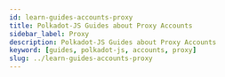 ```yaml
---
id: learn-guides-accounts-proxy
title: Polkadot-JS Guides about Proxy Accounts
sidebar_label: Proxy
description: Polkadot-JS Guides about Proxy Accounts
keyword: [guides, polkadot-js, accounts, proxy]
slug: ../learn-guides-accounts-proxy
---
```

